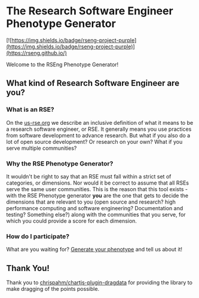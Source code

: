 # The Research Software Engineer Phenotype Generator

[![https://img.shields.io/badge/rseng-project-purple](https://img.shields.io/badge/rseng-project-purple)](https://rseng.github.io/)

Welcome to the RSEng Phenotype Generator!

## What kind of Research Software Engineer are you?

### What is an RSE?
On the <a href="https://us-rse.org/" target="_blank">us-rse.org</a> we describe an inclusive definition of
what it means to be a research software engineer, or RSE. It generally means you use practices
from software development to advance research. But what if you also do a lot of open source development?
Or research on your own? What if you serve multiple communities?

### Why the RSE Phenotype Generator?</h2>
It wouldn't be right to say that an RSE must fall within a strict set of categories, or dimensions. Nor
would it be correct to assume that all RSEs serve the same user communities. This is the reason that
this tool exists - with the RSE Phenotype generator <strong>you</strong> are the one that gets
to decide the dimensions that are relevant to you (open source and research? high performance computing and software
engineering? Documentation and testing? Something else?) along with the communities that you serve, for which you
could provide a score for each dimension.

### How do I participate?

What are you waiting for? <a href="https://rseng.github.io/rse-phenotype">Generate your phenotype</a> and tell us about it!

## Thank You!

Thank you to [chrispahm/chartjs-plugin-dragdata](https://github.com/chrispahm/chartjs-plugin-dragdata)
for providing the library to make dragging of the points possible.
